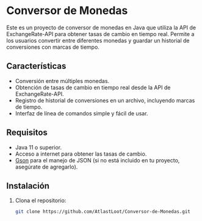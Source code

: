 # Conversor de Monedas

Este es un proyecto de conversor de monedas en Java que utiliza la API de ExchangeRate-API para obtener tasas de cambio en tiempo real. Permite a los usuarios convertir entre diferentes monedas y guardar un historial de conversiones con marcas de tiempo.

## Características

- Conversión entre múltiples monedas.
- Obtención de tasas de cambio en tiempo real desde la API de ExchangeRate-API.
- Registro de historial de conversiones en un archivo, incluyendo marcas de tiempo.
- Interfaz de línea de comandos simple y fácil de usar.

## Requisitos

- Java 11 o superior.
- Acceso a internet para obtener las tasas de cambio.
- [Gson](https://github.com/google/gson) para el manejo de JSON (si no está incluido en tu proyecto, asegúrate de agregarlo).

## Instalación

1. Clona el repositorio:

   ```bash
   git clone https://github.com/AtlastLoot/Conversor-de-Monedas.git

